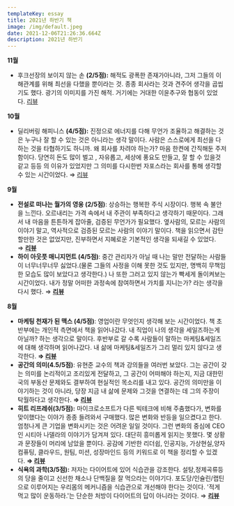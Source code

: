 ```yaml
---
templateKey: essay
title: 2021년 하반기 책
image: /img/default.jpeg
date: 2021-12-06T21:26:36.664Z
description: 2021년 하반기
---
```



**11월**

* 후크선장의 보이지 않는 손 **(2/5점):** 해적도 광폭한 존재가아니라, 그저 그들의 이해관계를 위해 최선을 다했을 뿐이라는 것. 종종 회사라는 것과 견주어 생각을 곱씹기도 했다. 광기의 이미지를 가진 해적. 거기에는 거대한 이윤추구와 협동이 있었다. [리뷰](https://byjay.github.io/review/%EC%9D%B4%ED%95%B4%EA%B4%80%EA%B3%84%EB%A5%BC-%EC%A1%B0%ED%99%94%EB%A1%AD%EA%B2%8C-%EC%B6%94%EA%B5%AC%ED%95%98%EB%8A%94-%ED%95%B4%EC%A0%81%EB%93%A4/)

**10월**

* 딜리버링 해피니스 **(4/5점):** 진정으로 에너지를 다해 무언가 조율하고 해결하는 것은 누구나 잘 할 수 있는 것은 아니라는 생각 말이다. 사람은 스스로에게 최선을 다하는 것을 타협하기도 하니까. 왜 회사를 차려야 하는가? 마음 한켠에 간직해둔 주저함이다. 당연히 돈도 많이 벌고 , 자유롭고, 세상에 풍요도 만들고, 잘 할 수 있을것 같고 등등 의 이유가 있었지만 그 의미를 다시한번 자포스라는 회사를 통해 생각할 수 있는 시간이었다. ⇒ [리뷰](https://byjay.github.io/review/%ED%96%89%EB%B3%B5%EC%9D%84-%EB%A7%8C%EB%93%9C%EB%8A%94-%EA%B2%83/)

**9월**

* **전설로 떠나는 월가의 영웅 (2/5점)**: 상승하는 행복한 주식 시장이다. 행복 속 불안을 느낀다. 오르내리는 가격 속에서 내 주관이 부족하다고 생각하기 때문이다. 그래서 내 마음을 튼튼하게 잡아줄, 검증된 무언가가 필요했다. 옆사람의, 모르는 사람의 이야기 말고, 역사적으로 검증된 모르는 사람의 이야기 말이다. 책을 읽으면서 감탄할만한 것은 없었지만, 진부하면서 지혜로운 기본적인 생각을 되새길 수 있었다. ⇒ **[리뷰](https://byjay.github.io/review/%EA%B0%80%EA%B2%A9%EC%9D%80-%EC%98%A4%EB%A5%B4%EA%B3%A0-%EB%82%B4%EB%A6%B0%EB%8B%A4/)**
* **하이 아웃풋 매니지먼트 (4/5점)**: 중간 관리자가 아닐 때 나는 말만 전달하는 사람들이 너무너무너무 싫었다.(물론 그들의 사정을 이해 못한 것도 있지만, 명백히 무책임한 모습도 많이 보았다고 생각한다.) 나 또한 그러고 있지 않는가 빡세게 돌이켜보는 시간이었다. 내가 정말 어떠한 과정속에 참여하면서 가치를 지니는가? 라는 생각을 다시 했다. ⇒ **[리뷰](https://byjay.github.io/review/%EC%84%B1%EA%B3%BC-%ED%8C%80/)**

**8월**

* **마케팅 천재가 된 맥스 (4/5점)**: 영업이란 무엇인지 생각해 보는 시간이었다. 책 초반부에는 개인적 측면에서 책을 읽어나갔다. 내 직업이 나의 생각을 세일즈하는게 아닐까? 하는 생각으로 말이다. 후반부로 갈 수록 사람들이 말하는 마케팅&세일즈에 대해 생각하며 읽어나갔다. 내 삶에 마케팅&세일즈가 그리 멀리 있지 않다고 생각한다. **⇒ [리뷰](https://byjay.github.io/review/%EB%A7%88%EC%BC%80%ED%8C%85-%EC%B2%9C%EC%9E%AC%EA%B0%80-%EB%90%9C-%EB%A7%A5%EC%8A%A4/)**
* **공간의 의미(4.5/5점)**: 유현준 교수의 책과 강의들을 여러번 보았다. 그는 공간이 갖는 의미를 논리적이고 조리있게 전달하고, 그 공간이 어떠해야 하는지, 지금 대한민국의 부동산 문제와도 결부하여 현실적인 목소리를 내고 있다. 공간의 의미만을 이야기하는 것이 아니라, 당장 지금 내 삶에 문제와 그것을 연결하는 데 그의 주장이 탁월하다고 생각한다. **⇒ [리뷰](https://byjay.github.io/review/%EA%B3%B5%EA%B0%84%EC%9D%98-%EC%9D%98%EB%AF%B8/)**
* **히트 리프레쉬(3/5점):** 마이크로소프트가 다른 빅테크에 비해 주춤했다가, 변화를 맞이했다는 이야가 종종 들려와서 구매했다. 많은 변화와 반등을 일으켰다고 한다. 엄청나게 큰 기업을 변화시키는 것은 어려운 일일 것이다. 그런 변화의 중심에 CEO인 시티아 나델라의 이야기가 담겨져 있다. 대단히 흥미롭게 읽지는 못했다. 몇 상황과 문장들이 머리에 남았을 뿐이다. 공감에 기반한 리더쉽, 인공지능, 가상현실,양자컴퓨팅, 클라우드, 원팀, 미션, 성장마인드 등의 키워드로 이 책을 정리할 수 있겠다. **⇒ [리뷰](https://byjay.github.io/review/%EC%83%88%EB%A1%9C-%EA%B3%A0%EC%B9%A8%EC%9D%84-%ED%95%B4%EC%95%BC-%ED%95%98%EB%8A%94-%EC%88%9C%EA%B0%84/)**
* **식욕의 과학(3/5점):** 저자는 다이어트에 있어 식습관을 강조한다. 설탕,정제곡류등의 당을 줄이고 신선한 채소나 단백질을 잘 먹으라는 이야기다. 포도당/인슐린/랩틴으로 이루어지는 우리몸의 메커니즘을 식습관으로 개선해야 한다는 것이다. '적게 먹고 많이 운동하라.'는 단순한 처방이 다이어트의 답이 아니라는 것이다. ⇒ **[리뷰](https://byjay.github.io/review/%EA%B1%B4%EA%B0%95%ED%95%9C-%EB%B0%A5%EC%9D%84-%EB%A8%B9%EC%9E%90/)**